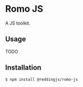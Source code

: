 # Romo JS

A JS toolkit.

## Usage

TODO

## Installation

```
$ npm install @reddingjs/romo-js
```
